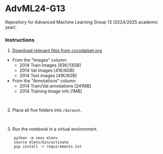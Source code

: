 # AdvML24-G13
Repository for Advanced Machine Learning Group 13 (2024/2025 academic year).

### Instructions

1. [Download relevant files from cocodatset.org](https://cocodataset.org/#download)
- From the "Images" column:
  - 2014 Train Images [83K/13GB]
  - 2014 Val images [41K/6GB]
  - 2014 Test images [41K/6GB]
- From the "Annotations" column:
  - 2014 Train/Val annotations [241MB]
  - 2014 Training Image info [1MB]

<br>

2. Place all five folders into `/dataset`.

<br>

3. Run the notebook in a virtual environment.
```
    python -m venv mlenv
    source mlenv/bin/activate
    pip install -r requirements.txt
```
